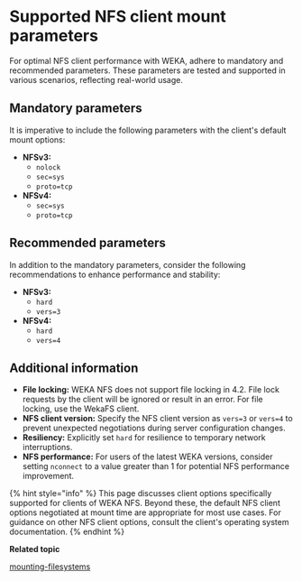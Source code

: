 # Supported NFS client mount parameters

For optimal NFS client performance with WEKA, adhere to mandatory and recommended parameters. These parameters are tested and supported in various scenarios, reflecting real-world usage.

## **Mandatory** parameters

It is imperative to include the following parameters with the client's default mount options:

* **NFSv3:**&#x20;
  * `nolock`
  * `sec=sys`
  * `proto=tcp`
* **NFSv4:**
  * `sec=sys`
  * `proto=tcp`

## Recommended parameters

In addition to the mandatory parameters, consider the following recommendations to enhance performance and stability:

* **NFSv3:**
  * `hard`
  * `vers=3`
* **NFSv4:**
  * `hard`
  * `vers=4`

## Additional information

* **File locking:** WEKA NFS does not support file locking in 4.2. File lock requests by the client will be ignored or result in an error. For file locking, use the WekaFS client.
* **NFS client version:** Specify the NFS client version as `vers=3` or `vers=4` to prevent unexpected negotiations during server configuration changes.
* **Resiliency:** Explicitly set `hard` for resilience to temporary network interruptions.
* **NFS performance:** For users of the latest WEKA versions, consider setting `nconnect` to a value greater than 1 for potential NFS performance improvement.

{% hint style="info" %}
This page discusses client options specifically supported for clients of WEKA NFS. Beyond these, the default NFS client options negotiated at mount time are appropriate for most use cases. For guidance on other NFS client options, consult the client's operating system documentation.
{% endhint %}

**Related topic**

[mounting-filesystems](../../fs/mounting-filesystems/ "mention")
